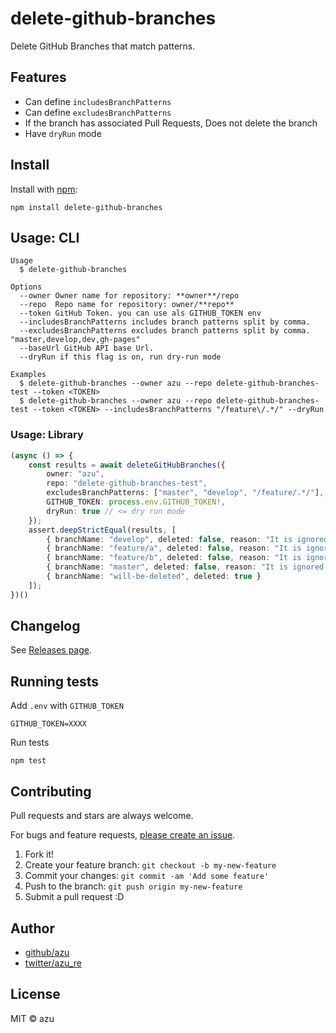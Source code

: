 # delete-github-branches

Delete GitHub Branches that match patterns.

## Features

- Can define `includesBranchPatterns`
- Can define `excludesBranchPatterns`
- If the branch has associated Pull Requests, Does not delete the branch
- Have `dryRun` mode

## Install

Install with [npm](https://www.npmjs.com/):

    npm install delete-github-branches

## Usage: CLI

    Usage
      $ delete-github-branches
 
    Options
      --owner Owner name for repository: **owner**/repo
      --repo  Repo name for repository: owner/**repo**
      --token GitHub Token. you can use als GITHUB_TOKEN env
      --includesBranchPatterns includes branch patterns split by comma. 
      --excludesBranchPatterns excludes branch patterns split by comma. "master,develop,dev,gh-pages"
      --baseUrl GitHub API base Url.
      --dryRun if this flag is on, run dry-run mode
 
    Examples
      $ delete-github-branches --owner azu --repo delete-github-branches-test --token <TOKEN>
      $ delete-github-branches --owner azu --repo delete-github-branches-test --token <TOKEN> --includesBranchPatterns "/feature\/.*/" --dryRun


### Usage: Library

```ts
(async () => {
    const results = await deleteGitHubBranches({
        owner: "azu",
        repo: "delete-github-branches-test",
        excludesBranchPatterns: ["master", "develop", "/feature/.*/"],
        GITHUB_TOKEN: process.env.GITHUB_TOKEN!,
        dryRun: true // <= dry run mode
    });
    assert.deepStrictEqual(results, [
        { branchName: "develop", deleted: false, reason: "It is ignored by includes/excludes patterns" },
        { branchName: "feature/a", deleted: false, reason: "It is ignored by includes/excludes patterns" },
        { branchName: "feature/b", deleted: false, reason: "It is ignored by includes/excludes patterns" },
        { branchName: "master", deleted: false, reason: "It is ignored by includes/excludes patterns" },
        { branchName: "will-be-deleted", deleted: true }
    ]);
})()
```

## Changelog

See [Releases page](https://github.com/azu/delete-github-branches/releases).

## Running tests

Add `.env` with `GITHUB_TOKEN`

```
GITHUB_TOKEN=XXXX
```

Run tests

    npm test

## Contributing

Pull requests and stars are always welcome.

For bugs and feature requests, [please create an issue](https://github.com/azu/delete-github-branches/issues).

1. Fork it!
2. Create your feature branch: `git checkout -b my-new-feature`
3. Commit your changes: `git commit -am 'Add some feature'`
4. Push to the branch: `git push origin my-new-feature`
5. Submit a pull request :D

## Author

- [github/azu](https://github.com/azu)
- [twitter/azu_re](https://twitter.com/azu_re)

## License

MIT © azu
